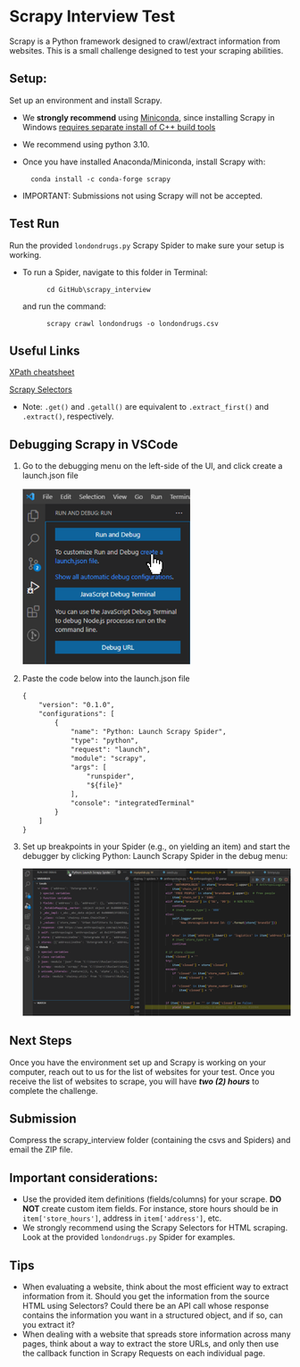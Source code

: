 # Scrapy Interview Test
Scrapy is a Python framework designed to crawl/extract information from websites. This is a small challenge designed to test your scraping abilities. 
## Setup:
Set up an environment and install Scrapy. 
- We **strongly recommend** using [Miniconda](https://docs.conda.io/projects/miniconda/en/latest/), since installing Scrapy in Windows [requires separate install of C++ build tools](https://docs.scrapy.org/en/latest/intro/install.html#windows)
- We recommend using python 3.10.
- Once you have installed Anaconda/Miniconda, install Scrapy with: 
 
        conda install -c conda-forge scrapy
- IMPORTANT: Submissions not using Scrapy will not be accepted.
## Test Run
Run the provided `londondrugs.py` Scrapy Spider to make sure your setup is working.
- To run a Spider, navigate to this folder in Terminal:
  ```
        cd GitHub\scrapy_interview
  ```
  and run the command:
  ```
        scrapy crawl londondrugs -o londondrugs.csv
  ```

## Useful Links
[XPath cheatsheet](https://devhints.io/xpath)

[Scrapy Selectors](https://docs.scrapy.org/en/latest/topics/selectors.html)

- Note: `.get()` and `.getall()` are equivalent to `.extract_first()` and `.extract()`, respectively.

## Debugging Scrapy in VSCode

1. Go to the debugging menu on the left-side of the UI, and click create a launch.json file

    <img src="images/2022-05-24 10_16_13-OverlayWindow.png" width = 300px/>

2. Paste the code below into the launch.json file
    ```
    {
        "version": "0.1.0",
        "configurations": [
            {
                "name": "Python: Launch Scrapy Spider",
                "type": "python",
                "request": "launch",
                "module": "scrapy",
                "args": [
                    "runspider",
                    "${file}"
                ],
                "console": "integratedTerminal"
            }
        ]
    }
    ```
3. Set up breakpoints in your Spider (e.g., on yielding an item) and start the debugger by clicking Python: Launch Scrapy Spider in the debug menu:

    <img src="images/2022-05-24 10_19_57-anthropologie.py - ChainXY_Production - Visual Studio Code.png" width = 600px/>

## Next Steps
Once you have the environment set up and Scrapy is working on your computer, reach out to us for the list of websites for your test. Once you receive the list of websites to scrape, you will have <b>*two (2) hours*</b> to complete the challenge.

## Submission

Compress the scrapy_interview folder (containing the csvs and Spiders) and email the ZIP file.

## Important considerations:
- Use the provided item definitions (fields/columns) for your scrape. **DO NOT** create custom item fields. For instance, store hours should be in `item['store_hours']`, address in `item['address']`, etc.
- We strongly recommend using the Scrapy Selectors for HTML scraping. Look at the provided `londondrugs.py` Spider for examples.

## Tips
- When evaluating a website, think about the most efficient way to extract information from it. Should you get the information from the source HTML using Selectors? Could there be an API call whose response contains the information you want in a structured object, and if so, can you extract it?
- When dealing with a website that spreads store information across many pages, think about a way to extract the store URLs, and only then use the callback function in Scrapy Requests on each individual page.
